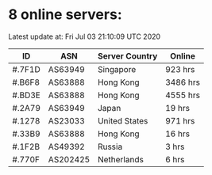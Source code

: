 # 8 online servers:

Latest update at: Fri Jul 03 21:10:09 UTC 2020

| ID | ASN | Server Country | Online |
| -- | --- | -------------- | ------ |
| #.7F1D | AS63949 | Singapore | 923 hrs |
| #.B6F8 | AS63888 | Hong Kong | 3486 hrs |
| #.BD3E | AS63888 | Hong Kong | 4555 hrs |
| #.2A79 | AS63949 | Japan | 19 hrs |
| #.1278 | AS23033 | United States | 971 hrs |
| #.33B9 | AS63888 | Hong Kong | 16 hrs |
| #.1F2B | AS49392 | Russia | 3 hrs |
| #.770F | AS202425 | Netherlands | 6 hrs |

